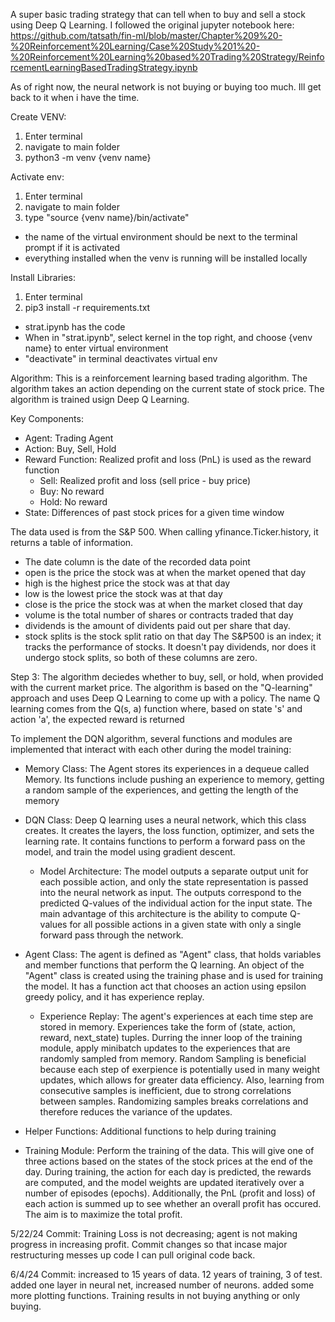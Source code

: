 A super basic trading strategy that can tell when to buy and sell a stock using Deep Q Learning. I followed the original jupyter notebook here: https://github.com/tatsath/fin-ml/blob/master/Chapter%209%20-%20Reinforcement%20Learning/Case%20Study%201%20-%20Reinforcement%20Learning%20based%20Trading%20Strategy/ReinforcementLearningBasedTradingStrategy.ipynb

As of right now, the neural network is not buying or buying too much. Ill get back to it when i have the time. 

Create VENV:
1) Enter terminal
2) navigate to main folder
3) python3 -m venv {venv name}

Activate env:
1) Enter terminal
2) navigate to main folder
3) type "source {venv name}/bin/activate"

- the name of the virtual environment should be next to the terminal prompt if it is activated
- everything installed when the venv is running will be installed locally

Install Libraries:
1) Enter terminal
2) pip3 install -r requirements.txt

- strat.ipynb has the code
- When in "strat.ipynb", select kernel in the top right, and choose {venv name} to enter virtual environment
- "deactivate" in terminal deactivates virtual env

Algorithm:
This is a reinforcement learning based trading algorithm. The algorithm takes an action depending on the current state of stock price. The algorithm is trained usign Deep Q Learning.

Key Components: 
- Agent: Trading Agent
- Action: Buy, Sell, Hold
- Reward Function: Realized profit and loss (PnL) is used as the reward function
    - Sell: Realized profit and loss (sell price - buy price)
    - Buy: No reward
    - Hold: No reward
- State: Differences of past stock prices for a given time window 

The data used is from the S&P 500. 
When calling yfinance.Ticker.history, it returns a table of information.
- The date column is the date of the recorded data point
- open is the price the stock was at when the market opened that day
- high is the highest price the stock was at that day
- low is the lowest price the stock was at that day
- close is the price the stock was at when the market closed that day
- volume is the total number of shares or contracts traded that day
- dividends is the amount of dividents paid out per share that day.
- stock splits is the stock split ratio on that day
The S&P500 is an index; it tracks the performance of stocks. It doesn't pay dividends, nor does it undergo stock splits, so both of these columns are zero. 

Step 3:
The algorithm deciedes whether to buy, sell, or hold, when provided with the current market price. The algorithm is based on the "Q-learning" approach and uses Deep Q Learning to come up with a policy. The name Q learning comes from the Q(s, a) function where, based on state 's' and action 'a', the expected reward is returned

To implement the DQN algorithm, several functions and modules are implemented that interact with each other during the model training: 
- Memory Class: The Agent stores its experiences in a dequeue called Memory. Its functions include pushing an experience to memory, getting a random sample of the experiences, and getting the length of the memory

- DQN Class: Deep Q learning uses a neural network, which this class creates. It creates the layers, the loss function, optimizer, and sets the learning rate. It contains functions to perform a forward pass on the model, and train the model using gradient descent. 
    - Model Architecture: The model outputs a separate output unit for each possible action, and only the state representation is passed into the neural network as input. The outputs correspond to the predicted Q-values of the individual action for the input state. The main advantage of this architecture is the ability to compute Q-values for all possible actions in a given state with only a single forward pass through the network. 

- Agent Class: The agent is defined as "Agent" class, that holds variables and member functions that perform the Q learning. An object of the "Agent" class  is created using the training phase and is used for training the model. It has a function act that chooses an action using epsilon greedy policy, and it has experience replay. 
    - Experience Replay: The agent's experiences at each time step are stored in memory. Experiences take the form of (state, action, reward, next_state) tuples. Durring the inner loop of the training module, apply minibatch updates to the experiences that are randomly sampled from memory. Random Sampling is beneficial because each step of exerpience is potentially used in many weight updates, which allows for greater data efficiency. Also, learning from consecutive samples is inefficient, due to strong correlations between samples. Randomizing samples breaks correlations and therefore reduces the variance of the updates. 

- Helper Functions: Additional functions to help during training

- Training Module: Perform the training of the data. This will give one of three actions based on the states of the stock prices at the end of the day. During training, the action for each day is predicted, the rewards are computed, and the model weights are updated iteratively over a number of episodes (epochs). Additionally, the PnL (profit and loss) of each action is summed up to see whether an overall profit has occured. The aim is to maximize the total profit.

5/22/24 Commit:
Training Loss is not decreasing; agent is not making progress in increasing profit. Commit changes so that incase major restructuring messes up code I can pull original code back.

6/4/24 Commit:
increased to 15 years of data. 12 years of training, 3 of test. added one layer in neural net, increased number of neurons. added some more plotting functions. Training results in not buying anything or only buying.
